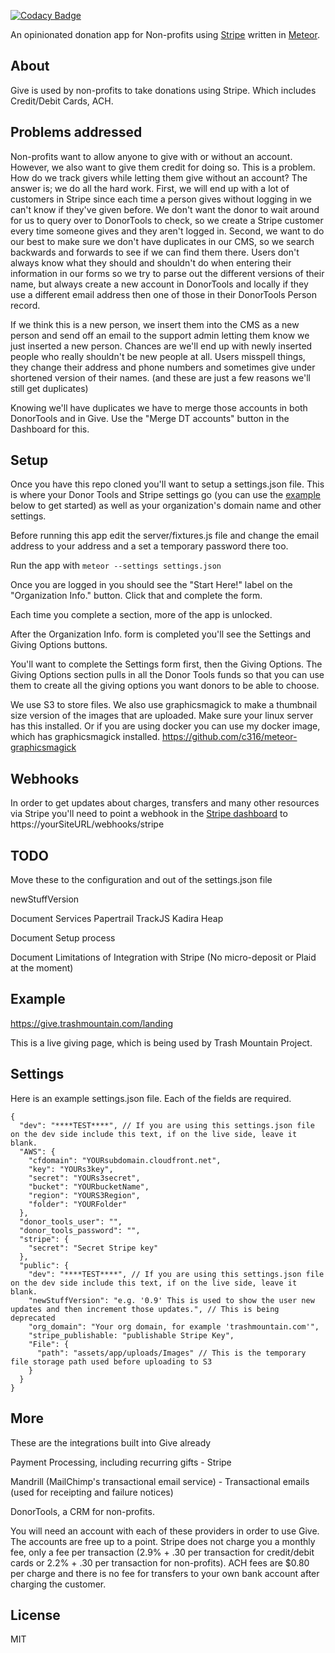 [![Codacy Badge](https://www.codacy.com/project/badge/cd0a18c7433547279f5409d4ec3297c1)](https://www.codacy.com/app/c316/give)


An opinionated donation app for Non-profits using <a href="https://stripe.com">Stripe</a> 
written in <a href="https://meteor.com">Meteor</a>.


## About

Give is used by non-profits to take donations using Stripe. Which includes Credit/Debit Cards, ACH. 

## Problems addressed

Non-profits want to allow anyone to give with or without an account. 
However, we also want to give them credit for doing so. This is a problem. 
How do we track givers while letting them give without an account? The answer is;
 we do all the hard work. First, we will end up with a lot of customers in Stripe
  since each time a person gives without logging in we can't know if they've given before. 
  We don't want the donor to wait around for us to query over to DonorTools to check, so we create
  a Stripe customer every time someone gives and they aren't logged in.
Second, we want to do our best to make sure we don't have duplicates in our CMS,
 so we search backwards and forwards to see if we can find them there. Users don't
 always know what they should and shouldn't do when entering their information in our forms
 so we try to parse out the different versions of their name, but always create a new 
 account in DonorTools and locally if they use a different email address then one of those
 in their DonorTools Person record. 

If we think this is a new person, we insert them into the CMS as a new person 
and send off an email to the support admin letting them know we just inserted a 
new person. Chances are we'll end up with newly inserted people who really shouldn't
 be new people at all. Users misspell things, they change their address and phone
  numbers and sometimes give under shortened version of their names. (and these 
  are just a few reasons we'll still get duplicates)
  
Knowing we'll have duplicates we have to merge those accounts in both DonorTools and in Give.
Use the "Merge DT accounts" button in the Dashboard for this.


## Setup

Once you have this repo cloned you'll want to setup a settings.json file. This 
is where your Donor Tools and Stripe settings go (you can use the [example](#settings) below 
to get started) as well as your organization's domain name and other settings. 

Before running this app edit the server/fixtures.js file and change the email 
address to your address and a set a temporary password there too.

Run the app with ```meteor --settings settings.json```

Once you are logged in you should see the "Start Here!" label on the "Organization 
Info." button. Click that and complete the form.

Each time you complete a section, more of the app is unlocked.

After the Organization Info. form is completed you'll see the Settings and Giving 
Options buttons. 

You'll want to complete the Settings form first, then the Giving Options. The 
Giving Options section pulls in all the Donor Tools funds so that you can use 
them to create all the giving options you want donors to be able to choose. 

We use S3 to store files. We also use graphicsmagick to make a thumbnail size version of
the images that are uploaded. Make sure your linux server has this installed. 
Or if you are using docker you can use my docker image, which has graphicsmagick installed.
https://github.com/c316/meteor-graphicsmagick

## Webhooks 

In order to get updates about charges, transfers and many other resources via Stripe 
you'll need to point a webhook in the 
<a href="https://dashboard.stripe.com/dashboard">Stripe dashboard</a> to 
https://yourSiteURL/webhooks/stripe

## TODO

Move these to the configuration and out of the settings.json file

  newStuffVersion

Document Services
  Papertrail
  TrackJS
  Kadira
  Heap

Document Setup process

Document Limitations of Integration with Stripe (No micro-deposit or Plaid at the moment)

## Example

https://give.trashmountain.com/landing

This is a live giving page, which is being used by Trash Mountain Project. 

## Settings <a name="settings"></a>

Here is an example settings.json file. Each of the fields are required.

```
{
  "dev": "****TEST****", // If you are using this settings.json file on the dev side include this text, if on the live side, leave it blank.
  "AWS": {
    "cfdomain": "YOURsubdomain.cloudfront.net",
    "key": "YOURs3key",
    "secret": "YOURs3secret",
    "bucket": "YOURbucketName",
    "region": "YOURS3Region",
    "folder": "YOURFolder"
  },
  "donor_tools_user": "",
  "donor_tools_password": "",
  "stripe": {
    "secret": "Secret Stripe key"
  },
  "public": {
    "dev": "****TEST****", // If you are using this settings.json file on the dev side include this text, if on the live side, leave it blank.
    "newStuffVersion": "e.g. '0.9' This is used to show the user new updates and then increment those updates.", // This is being deprecated
    "org_domain": "Your org domain, for example 'trashmountain.com'",
    "stripe_publishable: "publishable Stripe Key",
    "File": {
      "path": "assets/app/uploads/Images" // This is the temporary file storage path used before uploading to S3
    }
  }
}
```

## More

These are the integrations built into Give already

Payment Processing, including recurring gifts - Stripe

Mandrill (MailChimp's transactional email service) - Transactional emails (used for receipting and failure notices)

DonorTools, a CRM for non-profits.

You will need an account with each of these providers in order to use Give. 
The accounts are free up to a point. Stripe does not charge you a monthly fee, 
only a fee per transaction (2.9% + .30 per transaction for credit/debit cards or 
2.2% + .30 per transaction for non-profits). 
ACH fees are $0.80 per charge and there is no fee for transfers to your own bank account after charging the customer. 

## License

MIT

